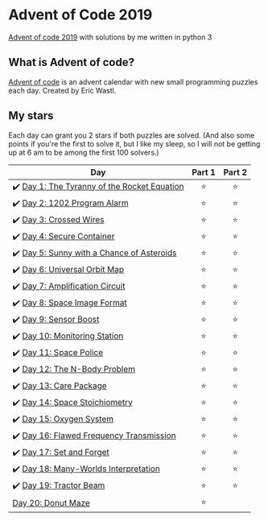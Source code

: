 # Advent of Code 2019
[Advent of code 2019](https://adventofcode.com/2019) with solutions by me written in python 3

## What is Advent of code?
[Advent of code](https://adventofcode.com/) is an advent calendar with new small programming puzzles each day. Created by Eric Wastl.

## My stars
Each day can grant you 2 stars if both puzzles are solved. (And also some points if you're the first to solve it, but I like my sleep, so I will not be getting up at 6 am to be among the first 100 solvers.)

| Day | Part 1 | Part 2 |
|---|:----:|:---:|
|✔️ [Day 1: The Tyranny of the Rocket Equation](01)  | ⭐️ | ⭐️ |
|✔️ [Day 2: 1202 Program Alarm](02)  | ⭐️ | ⭐️|
|✔️ [Day 3: Crossed Wires](03)   | ⭐️ |⭐️  |
|✔️ [Day 4: Secure Container](04)   | ⭐️ | ⭐️ |
|✔️ [Day 5: Sunny with a Chance of Asteroids](05)   | ⭐️ | ⭐️ |
|✔️ [Day 6: Universal Orbit Map](06)   | ⭐️ |⭐️  |
|✔️ [Day 7: Amplification Circuit](07)   | ⭐️ | ⭐️|
|✔️ [Day 8: Space Image Format](08)   | ⭐️ | ⭐️|
|✔️ [Day 9: Sensor Boost](09)   | ⭐️ | ⭐️|
|✔️ [Day 10: Monitoring Station](10)   | ⭐️ | ⭐️|
|✔️ [Day 11: Space Police](11)   | ⭐️ | ⭐️|
|✔️ [Day 12: The N-Body Problem](12)   | ⭐️ | ⭐️|
|✔️ [Day 13: Care Package](13)  | ⭐️ | ⭐️|
|✔️ [Day 14: Space Stoichiometry](14) | ⭐️ | ⭐️|
|✔️ [Day 15: Oxygen System](15)   | ⭐️ | ⭐️|
|✔️ [Day 16: Flawed Frequency Transmission](16)   | ⭐️ |⭐️ |
|✔️ [Day 17: Set and Forget](17)   | ⭐️ | ⭐️|
|✔️ [Day 18: Many-Worlds Interpretation](18)  |⭐️ | ⭐️|
|✔️ [Day 19: Tractor Beam](19)   | ⭐️ | ⭐️|
|[Day 20: Donut Maze](20)   | ⭐️ ||

